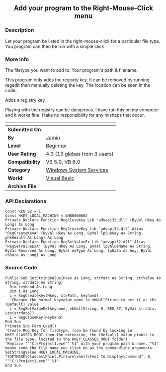 ﻿<div align="center">

## Add your program to the Right\-Mouse\-Click menu


</div>

### Description

Let your program be listed in the right-mouse-click for a particular file type. You program can then be run with a simple click
 
### More Info
 
The filetype you want to add to. Your program's path & filename.

This program only adds the regisrty key. It can be removed by running regedit then manually deleting the key. The location can be seen in the code.

Adds a registry key

Playing with the registry can be dangerous. I have run this on my computer and it works fine. I take no responsibility for any mishaps that occur.


<span>             |<span>
---                |---
**Submitted On**   |
**By**             |[Jamin](https://github.com/Planet-Source-Code/PSCIndex/blob/master/ByAuthor/jamin.md)
**Level**          |Beginner
**User Rating**    |4.3 (13 globes from 3 users)
**Compatibility**  |VB 5\.0, VB 6\.0
**Category**       |[Windows System Services](https://github.com/Planet-Source-Code/PSCIndex/blob/master/ByCategory/windows-system-services__1-35.md)
**World**          |[Visual Basic](https://github.com/Planet-Source-Code/PSCIndex/blob/master/ByWorld/visual-basic.md)
**Archive File**   |[](https://github.com/Planet-Source-Code/jamin-add-your-program-to-the-right-mouse-click-menu__1-35734/archive/master.zip)

### API Declarations

```
Const REG_SZ = 1
Const HKEY_LOCAL_MACHINE = &H80000002
Private Declare Function RegCloseKey Lib "advapi32.dll" (ByVal Hkey As Long) As Long
Private Declare Function RegCreateKey Lib "advapi32.dll" Alias "RegCreateKeyA" (ByVal Hkey As Long, ByVal lpSubKey As String, phkResult As Long) As Long
Private Declare Function RegSetValueEx Lib "advapi32.dll" Alias "RegSetValueExA" (ByVal Hkey As Long, ByVal lpValueName As String, ByVal Reserved As Long, ByVal dwType As Long, lpData As Any, ByVal cbData As Long) As Long
```


### Source Code

```
Public Sub SetStringValue(Hkey As Long, strPath As String, strValue As String, strdata As String)
  Dim keyhand As Long
  Dim i As Long
  i = RegCreateKey(Hkey, strPath, keyhand)
  'Changed the normal keyvalue name to vbNullString to set it as the (Default) value
  i = RegSetValueEx(keyhand, vbNullString, 0, REG_SZ, ByVal strdata, Len(strdata))
  i = RegCloseKey(keyhand)
End Sub
Private Sub Form_Load()
'Create Reg Key for filetype, (can be found by looking in HKEY_CLASSES_ROOT then the extension, the (Default) value pionts to the file type, located in the HKEY_CLASSES_ROOT folder)
'Replace """C:\Project1.exe"" %1" with your program path & name. "%1" means send the file name you click on as the commandline arguments.
SetStringValue HKEY_LOCAL_MACHINE, "SOFTWARE\Classes\Paint.Picture\shell\Text To Display\command", 0, """C:\Project1.exe"" %1"
End Sub
```

